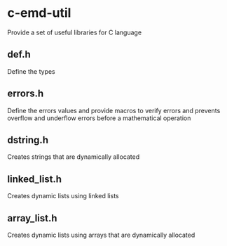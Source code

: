 # c-emd-util

Provide a set of useful libraries for C language

## def.h

Define the types

## errors.h

Define the errors values and provide macros to verify errors and prevents overflow and underflow errors before a mathematical operation

## dstring.h

Creates strings that are dynamically allocated

## linked_list.h

Creates dynamic lists using linked lists

## array_list.h

Creates dynamic lists using arrays that are dynamically allocated
